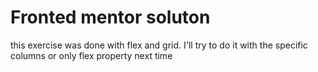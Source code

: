 # Fronted mentor soluton
this exercise was done with flex and grid. I'll try to do it with the specific columns or only flex property next time
